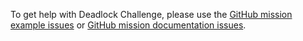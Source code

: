 
To get help with Deadlock Challenge, please use the [GitHub mission example issues](https://github.com/deadlock-resources/challenge-examples/issues) or [GitHub mission documentation issues](https://github.com/deadlock-resources/challenge-documentation/issues).
